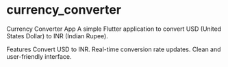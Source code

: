 # currency_converter

Currency Converter App
A simple Flutter application to convert USD (United States Dollar) to INR (Indian Rupee).

Features
Convert USD to INR.
Real-time conversion rate updates.
Clean and user-friendly interface.